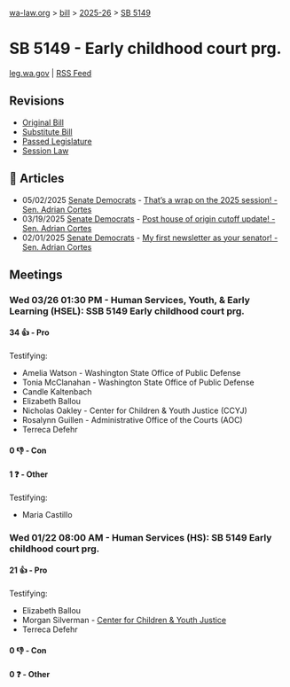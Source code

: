 [wa-law.org](/) > [bill](/bill/) > [2025-26](/bill/2025-26/) > [SB 5149](/bill/2025-26/sb/5149/)

# SB 5149 - Early childhood court prg.
[leg.wa.gov](https://app.leg.wa.gov/billsummary?BillNumber=5149&Year=2025&Initiative=false) | [RSS Feed](./rss.xml)

## Revisions
* [Original Bill](1/)
* [Substitute Bill](S/)
* [Passed Legislature](S.PL/)
* [Session Law](S.SL/)

## 📰 Articles
* 05/02/2025 [Senate Democrats](/org/senate_democrats/) - [That’s a wrap on the 2025 session! - Sen. Adrian Cortes](https://senatedemocrats.wa.gov/cortes/2025/05/02/thats-a-wrap-on-the-2025-session/#:~:text=5149)
* 03/19/2025 [Senate Democrats](/org/senate_democrats/) - [Post house of origin cutoff update! - Sen. Adrian Cortes](https://senatedemocrats.wa.gov/cortes/2025/03/19/post-house-of-origin-cutoff-update/#:~:text=5149)
* 02/01/2025 [Senate Democrats](/org/senate_democrats/) - [My first newsletter as your senator! - Sen. Adrian Cortes](https://senatedemocrats.wa.gov/cortes/2025/01/31/my-first-newsletter-as-your-senator/#:~:text=SB%205149)

## Meetings
### Wed 03/26 01:30 PM - Human Services, Youth, & Early Learning (HSEL): SSB 5149 Early childhood court prg.
#### 34 👍 - Pro
Testifying:
* Amelia Watson - Washington State Office of Public Defense
* Tonia McClanahan - Washington State Office of Public Defense
* Candle Kaltenbach
* Elizabeth Ballou
* Nicholas Oakley - Center for Children & Youth Justice (CCYJ)
* Rosalynn Guillen - Administrative Office of the Courts (AOC)
* Terreca Defehr

#### 0 👎 - Con

#### 1 ❓ - Other
Testifying:
* Maria Castillo

### Wed 01/22 08:00 AM - Human Services (HS): SB 5149 Early childhood court prg.
#### 21 👍 - Pro
Testifying:
* Elizabeth Ballou
* Morgan Silverman - [Center for Children & Youth Justice](/org/center_for_children_&_youth_justice/)
* Terreca Defehr

#### 0 👎 - Con

#### 0 ❓ - Other
